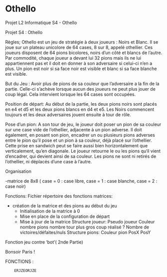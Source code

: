 # Othello
Projet L2 Informatique S4 - Othello

Projet S4 : Othello

Règles;
    Othello est un jeu de stratégie à deux joueurs : Noirs et Blanc. Il se joue sur un plateau unicolore de 64 cases, 8 sur 8, appelé othellier. Ces joueurs disposent de 64 pions bicolores, noirs d’un côté et blancs de l’autre. Par commodité, chaque joueur a devant lui 32 pions mais ils ne lui appartiennent pas et il doit en donner à son adversaire si celui-ci n’en a plus. Un pion est noir si sa face noir est visible et blanc si sa face blanche est visible.
    
But du Jeu :
    Avoir plus de pions de sa couleur que l’adversaire a la fin de la partie. Celle-ci s’achève lorsque aucun des joueurs ne peut plus jouer de coup légal. Cela intervient lorsque les 64 cases sont occupées.

Position de départ:
Au début de la partie, les deux pions noirs sont placés en e4 et d5 et les deux pions blancs en d4 et e5.
Les Noirs commencent toujours et les deux adversaires jouent ensuite à tour de rôle.

Pose d’un pion:
A son tour de jeu, le joueur doit poser un pion de sa couleur sur une case vide de l’othellier, adjacente à un pion adverse. Il doit également, en posant son pion, encadrer un ou plusieurs pions adverses entre le pion qu’il pose et un pion à sa couleur, déjà placé sur l’othellier. Cette prise en sandwich peut se faire aussi bien horizontalement que verticalement, qu’en diagonale. Le joueur retourne le ou les pions qu‘il vient d’encadrer, qui devient ainsi de sa couleur. Les pions ne sont ni retirés de l’othellier, ni déplacés d’une case à l’autre.

Organisation


-matrice de 8x8 ( case = 0 : case libre, case = 1 : case blanche, case = 2 : case noir)


Fonctions:
Fichier répertoire des fonctions matrices:
- création de la matrice et des pions au début du jeu
     - Initialisation de la matrice à 0
    - Mise en place de la configuration de départ
    - Mise à jour de la matrice 
Structure joueur:
Pseudo joueur
Couleur
nombre pions
nombre tour 
plus gros coup réalisé 
? Nombre de victoires/défaites/nuls
Structure pions:
Couleur pion
PosX
PosY

Fonction jeu contre ‘bot’( 2nde Partie)

Bonsoir Paris !


FONCTIONS :

        ERJZEORJZE
